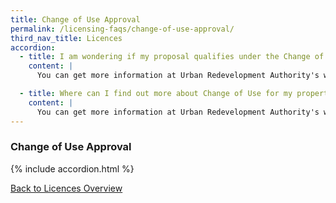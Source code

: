 ```yaml
---
title: Change of Use Approval
permalink: /licensing-faqs/change-of-use-approval/
third_nav_title: Licences
accordion:
  - title: I am wondering if my proposal qualifies under the Change of Use Lodgement scheme, where i can lodge my application for instant approval at a reduced cost compared to a Change of Use Application. Where can i find out more about Change of Use Lodgment?
    content: |
      You can get more information at Urban Redevelopment Authority's website <a href="https://www.ura.gov.sg/Corporate/Property/Business/Change-Use-Lodgment/Change-Use-Lodgment" target="blank">here</a>.

  - title: Where can I find out more about Change of Use for my property?
    content: |
      You can get more information at Urban Redevelopment Authority's website <a href="https://www.ura.gov.sg/Corporate/Property/Business/Change-Use-of-Property-for-Business" target="blank">here</a>.
---
```


### Change of Use Approval

{% include accordion.html %}

[Back to Licences Overview](/licences/)
